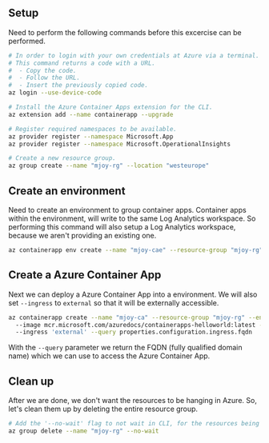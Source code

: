 ## Setup

Need to perform the following commands before this excercise can be performed.

```bash
# In order to login with your own credentials at Azure via a terminal.
# This command returns a code with a URL.
#  - Copy the code.
#  - Follow the URL.
#  - Insert the previously copied code.
az login --use-device-code

# Install the Azure Container Apps extension for the CLI.
az extension add --name containerapp --upgrade

# Register required namespaces to be available.
az provider register --namespace Microsoft.App
az provider register --namespace Microsoft.OperationalInsights

# Create a new resource group.
az group create --name "mjoy-rg" --location "westeurope"
```

## Create an environment

Need to create an environment to group container apps. Container apps within the environment, will write to the same Log Analytics workspace. So performing this command will also setup a Log Analytics workspace, because we aren't providing an existing one.

```bash
az containerapp env create --name "mjoy-cae" --resource-group "mjoy-rg" --location "westeurope"
```

## Create a Azure Container App

Next we can deploy a Azure Container App into a environment. We will also set `--ingress` to `external` so that it will be externally accessible.

```bash
az containerapp create --name "mjoy-ca" --resource-group "mjoy-rg" --environment "mjoy-cae"
  --image mcr.microsoft.com/azuredocs/containerapps-helloworld:latest --target-port 80
  --ingress 'external' --query properties.configuration.ingress.fqdn
```

With the `--query` parameter we return the FQDN (fully qualified domain name) which we can use to access the Azure Container App.

## Clean up

After we are done, we don't want the resources to be hanging in Azure. So, let's clean them up by deleting the entire resource group.

```bash
# Add the '--no-wait' flag to not wait in CLI, for the resources being cleaned up.
az group delete --name "mjoy-rg" --no-wait
```
